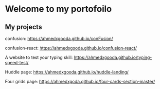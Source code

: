 # Welcome to my portofoilo

## My projects

confusion: <https://ahmedxgooda.github.io/conFusion/>

confusion-react: <https://ahmedxgooda.github.io/confusion-react/>

A website to test your typing skill: <https://ahmedxgooda.github.io/typing-speed-test/> 

Huddle page: <https://ahmedxgooda.github.io/huddle-landing/>

Four grids page: <https://ahmedxgoda.github.io/four-cards-section-master/>

